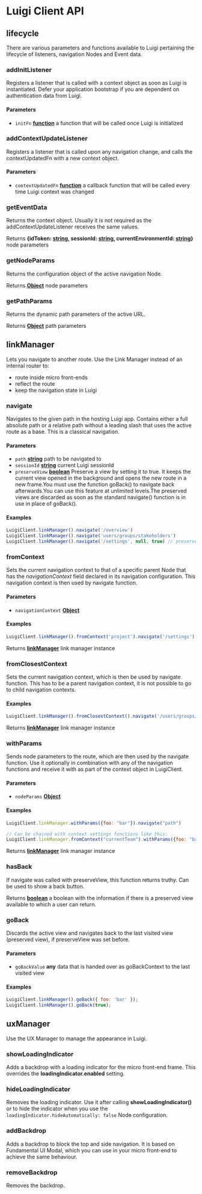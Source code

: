 # Luigi Client API

<!-- Generated by documentation.js. Update this documentation by updating the source code. -->

## lifecycle

There are various parameters and functions available to Luigi pertaining the lifecycle of listeners, navigation Nodes and Event data.

### addInitListener

Registers a listener that is called with a context object as soon as Luigi is instantiated. Defer your application bootstrap if you are dependent on authentication data from Luigi.

#### Parameters

-   `initFn` **[function](https://developer.mozilla.org/docs/Web/JavaScript/Reference/Statements/function)** a function that will be called once Luigi is initialized

### addContextUpdateListener

Registers a listener that is called upon any navigation change, and calls the contextUpdatedFn with a new context object.

#### Parameters

-   `contextUpdatedFn` **[function](https://developer.mozilla.org/docs/Web/JavaScript/Reference/Statements/function)** a callback function that will be called every time Luigi context was changed

### getEventData

Returns the context object. Usually it is not required as the addContextUpdateListener receives the same values.

Returns **{idToken: [string](https://developer.mozilla.org/docs/Web/JavaScript/Reference/Global_Objects/String), sessionId: [string](https://developer.mozilla.org/docs/Web/JavaScript/Reference/Global_Objects/String), currentEnvironmentId: [string](https://developer.mozilla.org/docs/Web/JavaScript/Reference/Global_Objects/String)}** node parameters

### getNodeParams

Returns the configuration object of the active navigation Node.

Returns **[Object](https://developer.mozilla.org/docs/Web/JavaScript/Reference/Global_Objects/Object)** node parameters

### getPathParams

Returns the dynamic path parameters of the active URL.

Returns **[Object](https://developer.mozilla.org/docs/Web/JavaScript/Reference/Global_Objects/Object)** path parameters

## linkManager

Lets you navigate to another route. Use the Link Manager instead of an internal router to:

-   route inside micro front-ends
-   reflect the route
-   keep the navigation state in Luigi

### navigate

Navigates to the given path in the hosting Luigi app. Contains either a full absolute path or a relative path without a leading slash that uses the active route as a base. This is a classical navigation.

#### Parameters

-   `path` **[string](https://developer.mozilla.org/docs/Web/JavaScript/Reference/Global_Objects/String)** path to be navigated to
-   `sessionId` **[string](https://developer.mozilla.org/docs/Web/JavaScript/Reference/Global_Objects/String)** current Luigi sessionId
-   `preserveView` **[boolean](https://developer.mozilla.org/docs/Web/JavaScript/Reference/Global_Objects/Boolean)** Preserve a view by setting it to true. It keeps the current view opened in the background and opens the new route in a new frame.You must use the function goBack() to navigate back afterwards.You can use this feature at unlimited levels.The preserved views are discarded as soon as the standard navigate() function is in use in place of goBack().

#### Examples

```javascript
LuigiClient.linkManager().navigate('/overview')
LuigiClient.linkManager().navigate('users/groups/stakeholders')
LuigiClient.linkManager().navigate('/settings', null, true) // preserve view
```

### fromContext

Sets the current navigation context to that of a specific parent Node that has the _navigationContext_ field declared in its navigation configuration. This navigation context is then used by navigate function.

#### Parameters

-   `navigationContext` **[Object](https://developer.mozilla.org/docs/Web/JavaScript/Reference/Global_Objects/Object)** 

#### Examples

```javascript
LuigiClient.linkManager().fromContext('project').navigate('/settings')
```

Returns **[linkManager](#linkmanager)** link manager instance

### fromClosestContext

Sets the current navigation context, which is then be used by navigate function. This has to be a parent navigation context, it is not possible to go to child navigation contexts.

#### Examples

```javascript
LuigiClient.linkManager().fromClosestContext().navigate('/users/groups/stakeholders')
```

Returns **[linkManager](#linkmanager)** link manager instance

### withParams

Sends node parameters to the route, which are then used by the navigate function. Use it optionally in combination with any of the navigation functions and receive it with as part of the context object in LuigiClient.

#### Parameters

-   `nodeParams` **[Object](https://developer.mozilla.org/docs/Web/JavaScript/Reference/Global_Objects/Object)** 

#### Examples

```javascript
LuigiClient.linkManager.withParams({foo: "bar"}).navigate("path")

// Can be chained with context settings functions like this: 
LuigiClient.linkManager.fromContext("currentTeam").withParams({foo: "bar"}).navigate("path")
```

Returns **[linkManager](#linkmanager)** link manager instance

### hasBack

If navigate was called with preserveView, this function returns truthy. Can be used to show a back button.

Returns **[boolean](https://developer.mozilla.org/docs/Web/JavaScript/Reference/Global_Objects/Boolean)** a boolean with the information if there is a preserved view available to which a user can return.

### goBack

Discards the active view and navigates back to the last visited view (preserved view), if preserveView was set before.

#### Parameters

-   `goBackValue` **any** data that is handed over as goBackContext to the last visited view

#### Examples

```javascript
LuigiClient.linkManager().goBack({ foo: 'bar' });
LuigiClient.linkManager().goBack(true);
```

## uxManager

Use the UX Manager to manage the appearance in Luigi.

### showLoadingIndicator

Adds a backdrop with a loading indicator for the micro front-end frame. This overrides the **loadingIndicator.enabled** setting.

### hideLoadingIndicator

Removes the loading indicator. Use it after calling **showLoadingIndicator()** or to hide the indicator when you use the `loadingIndicator.hideAutomatically: false` Node configuration.

### addBackdrop

Adds a backdrop to block the top and side navigation. It is based on Fundamental UI Modal, which you can use in your micro front-end to achieve the same behaviour.

### removeBackdrop

Removes the backdrop.
